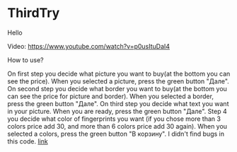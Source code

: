 # ThirdTry
Hello

Video: https://www.youtube.com/watch?v=p0usItuDaI4

How to use?

On first step you decide what picture you want to buy(at the bottom you can see the price). When you selected a picture, press the green button "Дале".
On second step you decide what border you want to buy(at the bottom you can see the price for picture and border). When you selected a border, press the green button "Дале".
On third step you decide what text you want in your picture. When you are ready, press the green button "Дале".
Step 4 you decide what color of fingerprints you want (if you chose more than 3 colors price add 30, and more than 6 colors price add 30 again). When you selected a colors, press the green button "В корзину".
I didn't find bugs in this code.
[link](https://github.com/YuriiOL/ThirdTry.github.io/project-on-vue)
